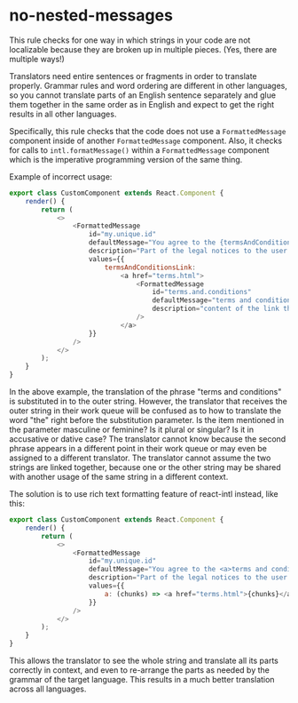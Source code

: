 # no-nested-messages

This rule checks for one way in which strings in your code are not localizable because
they are broken up in multiple pieces. (Yes, there are multiple ways!)

Translators need entire sentences or fragments in order
to translate properly. Grammar rules and word ordering are different in other
languages, so you cannot translate parts of an English sentence separately and glue
them together in the same order as in English and expect to get the right results
in all other languages.

Specifically, this rule checks that the code does not use a `FormattedMessage`
component inside of another `FormattedMessage` component. Also, it checks for calls
to `intl.formatMessage()` within a `FormattedMessage` component which is the
imperative programming version of the same thing.

Example of incorrect usage:

```javascript
export class CustomComponent extends React.Component {
    render() {
        return (
            <>
                <FormattedMessage
                    id="my.unique.id"
                    defaultMessage="You agree to the {termsAndConditionsLink} by using this software."
                    description="Part of the legal notices to the user at the bottom of the page"
                    values={{
                        termsAndConditionsLink:
                            <a href="terms.html">
                                <FormattedMessage
                                    id="terms.and.conditions"
                                    defaultMessage="terms and conditions"
                                    description="content of the link that points at the terms and conditions page"
                                />
                            </a>
                    }}
                />
            </>
        );
    }
}
```

In the above example, the translation of the phrase "terms and conditions" is substituted
in to the outer string. However, the translator that receives the outer string in their
work queue will be confused as to how to translate the word "the" right before the
substitution parameter. Is the item mentioned in the parameter masculine or feminine?
Is it plural or singular? Is it in accusative or dative case? The translator cannot know
because the second phrase appears in a different point in their work queue or may even
be assigned to a different translator. The translator cannot assume the two strings are
linked together, because one or the other string may be shared with another usage of
the same string in a different context.

The solution is to use rich text formatting feature of react-intl instead, like this:

```javascript
export class CustomComponent extends React.Component {
    render() {
        return (
            <>
                <FormattedMessage
                    id="my.unique.id"
                    defaultMessage="You agree to the <a>terms and conditions</a> by using this software."
                    description="Part of the legal notices to the user at the bottom of the page"
                    values={{
                        a: (chunks) => <a href="terms.html">{chunks}</a>
                    }}
                />
            </>
        );
    }
}
```

This allows the translator to see the whole string and translate all its parts
correctly in context, and even to re-arrange the parts as needed by the grammar of the
target language. This results in a much better translation across all languages.
